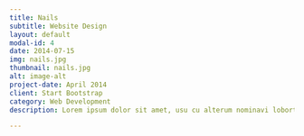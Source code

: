 ```yaml
---
title: Nails
subtitle: Website Design
layout: default
modal-id: 4
date: 2014-07-15
img: nails.jpg
thumbnail: nails.jpg
alt: image-alt
project-date: April 2014
client: Start Bootstrap
category: Web Development
description: Lorem ipsum dolor sit amet, usu cu alterum nominavi lobortis. At duo novum diceret. Tantas apeirian vix et, usu sanctus postulant inciderint ut, populo diceret necessitatibus in vim. Cu eum dicam feugiat noluisse.

---
```

